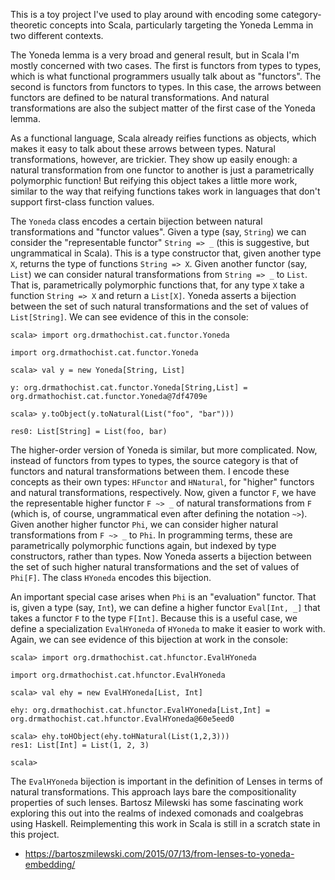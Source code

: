 This is a toy project I've used to play around with encoding some category-theoretic concepts into Scala, particularly targeting the Yoneda Lemma in two different contexts.

The Yoneda lemma is a very broad and general result, but in Scala I'm mostly concerned with two cases.
The first is functors from types to types, which is what functional programmers usually talk about as "functors".
The second is functors from functors to types.
In this case, the arrows between functors are defined to be natural transformations.
And natural transformations are also the subject matter of the first case of the Yoneda lemma.

As a functional language, Scala already reifies functions as objects, which makes it easy to talk about these arrows between types.
Natural transformations, however, are trickier.
They show up easily enough: a natural transformation from one functor to another is just a parametrically polymorphic function!
But reifying this object takes a little more work, similar to the way that reifying functions takes work in languages that don't support first-class function values.

The `Yoneda` class encodes a certain bijection between natural transformations and "functor values".
Given a type (say, `String`) we can consider the "representable functor" `String => _` (this is suggestive, but ungrammatical in Scala).
This is a type constructor that, given another type `X`, returns the type of functions `String => X`.
Given another functor (say, `List`) we can consider natural transformations from `String => _` to `List`.
That is, parametrically polymorphic functions that, for any type `X` take a function `String => X` and return a `List[X]`.
Yoneda asserts a bijection between the set of such natural transformations and the set of values of `List[String]`.
We can see evidence of this in the console: 

```console
scala> import org.drmathochist.cat.functor.Yoneda

import org.drmathochist.cat.functor.Yoneda

scala> val y = new Yoneda[String, List]

y: org.drmathochist.cat.functor.Yoneda[String,List] = org.drmathochist.cat.functor.Yoneda@7df4709e

scala> y.toObject(y.toNatural(List("foo", "bar")))

res0: List[String] = List(foo, bar)
```

The higher-order version of Yoneda is similar, but more complicated.
Now, instead of functors from types to types, the source category is that of functors and natural transformations between them.
I encode these concepts as their own types: `HFunctor` and `HNatural`, for "higher" functors and natural transformations, respectively.
Now, given a functor `F`, we have the representable higher functor `F ~> _` of natural transformations from `F` (which is, of course, ungrammatical even after defining the notation `~>`).
Given another higher functor `Phi`, we can consider higher natural transformations from `F ~> _` to `Phi`.
In programming terms, these are parametrically polymorphic functions again, but indexed by type constructors, rather than types.
Now Yoneda asserts a bijection between the set of such higher natural transformations and the set of values of `Phi[F]`.
The class `HYoneda` encodes this bijection.

An important special case arises when `Phi` is an "evaluation" functor.
That is, given a type (say, `Int`), we can define a higher functor `Eval[Int, _]` that takes a functor `F` to the type `F[Int]`.
Because this is a useful case, we define a specialization `EvalHYoneda` of `HYoneda` to make it easier to work with.
Again, we can see evidence of this bijection at work in the console:

```console
scala> import org.drmathochist.cat.hfunctor.EvalHYoneda

import org.drmathochist.cat.hfunctor.EvalHYoneda

scala> val ehy = new EvalHYoneda[List, Int]

ehy: org.drmathochist.cat.hfunctor.EvalHYoneda[List,Int] = org.drmathochist.cat.hfunctor.EvalHYoneda@60e5eed0

scala> ehy.toHObject(ehy.toHNatural(List(1,2,3)))
res1: List[Int] = List(1, 2, 3)

scala> 
```

The `EvalHYoneda` bijection is important in the definition of Lenses in terms of natural transformations.
This approach lays bare the compositionality properties of such lenses.
Bartosz Milewski has some fascinating work exploring this out into the realms of indexed comonads and coalgebras using Haskell.
Reimplementing this work in Scala is still in a scratch state in this project. 

 * https://bartoszmilewski.com/2015/07/13/from-lenses-to-yoneda-embedding/
 
